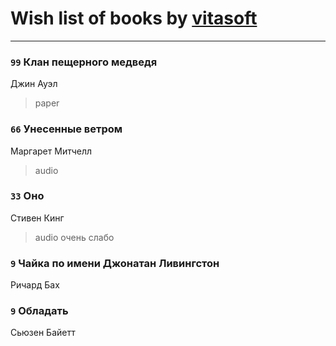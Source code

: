 # Wish list of books by [vitasoft](http://vk.com/id47446642)
---

### `99` Клан пещерного медведя
Джин Ауэл
> paper

### `66` Унесенные ветром
Маргарет Митчелл
> audio

### `33` Оно
Стивен Кинг
> audio
> очень слабо

### `9` Чайка по имени Джонатан Ливингстон
Ричард Бах

### `9` Обладать
Сьюзен Байетт

